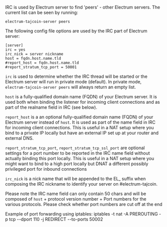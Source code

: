IRC is used by Electrum server to find 'peers' - other Electrum servers. The
current list can be seen by running:

    electrum-tajcoin-server peers

The following config file options are used by the IRC part of Electrum server:

    [server]
    irc = yes
    irc_nick = server nickname
    host = fqdn.host.name.tld
    #report_host = fqdn.host.name.tld
    #report_stratum_tcp_port = 50001

`irc` is used to determine whether the IRC thread will be started or the 
Electrum server will run in private mode (default). In private mode, 
`electrum-tajcoin-server peers` will always return an empty list.

`host` is a fully-qualified domain name (FQDN) of your Electrum server. It is
used both when binding the listener for incoming client connections and as part
of the realname field in IRC (see below).

`report_host` is a an optional fully-qualified domain name (FQDN) of your Electrum server 
instead of `host`. It is used as part of the name field in IRC for incoming client connections.
This is useful in a NAT setup where you bind to a private IP locally but have an external IP
set up at your router and external DNS.

`report_stratum_tcp_port`, `report_stratum_tcp_ssl_port` are optional settings for a port number to be reported in the
IRC name field without actually binding this port locally. This is useful in a NAT setup
where you might want to bind to a high port locally but DNAT a different possibly privileged
port for inbound connections

`irc_nick` is a nick name that will be appended to the EL_ suffix when 
composing the IRC nickname to identify your server on #electrum-tajcoin.

Please note the IRC name field can only contain 50 chars and will be composed
of `host` + protocol version number + Port numbers for the various protocols.
Please check whether port numbers are cut off at the end   


Example of port forwarding using iptables:
iptables -t nat -A PREROUTING -p tcp --dport 110 -j REDIRECT --to-ports 50002


